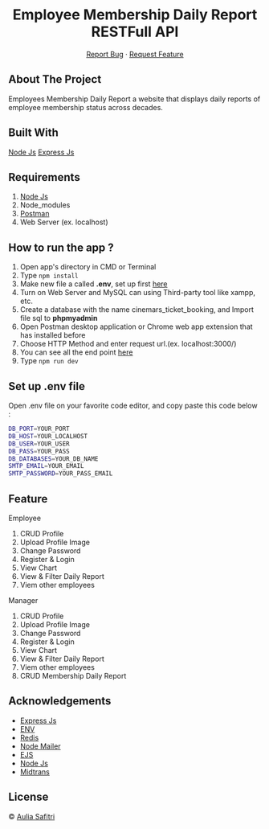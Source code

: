 <h1 align='center'>Employee Membership Daily Report RESTFull API </h1>
  <p align="center">
    <a href="https://github.com/arsasf/daily_reports_backend/issues">Report Bug</a>
    ·
    <a href="https://github.com/arsasf/daily_reports_backend/pulls">Request Feature</a>
  </p>

## About The Project

Employees Membership Daily Report a website that displays daily reports of employee membership status across decades.

## Built With

[Node Js]()
[Express Js]()

## Requirements

1. <a href="https://nodejs.org/en/download/">Node Js</a>
2. Node_modules
3. <a href="https://www.getpostman.com/">Postman</a>
4. Web Server (ex. localhost)

## How to run the app ?

1. Open app's directory in CMD or Terminal
2. Type `npm install`
3. Make new file a called **.env**, set up first [here](#set-up-env-file)
4. Turn on Web Server and MySQL can using Third-party tool like xampp, etc.
5. Create a database with the name cinemars_ticket_booking, and Import file sql to **phpmyadmin**
6. Open Postman desktop application or Chrome web app extension that has installed before
7. Choose HTTP Method and enter request url.(ex. localhost:3000/)
8. You can see all the end point [here](https://documenter.getpostman.com/view/14947284/Tzz7Nxkw)
9. Type `npm run dev`

## Set up .env file

Open .env file on your favorite code editor, and copy paste this code below :

```sh
DB_PORT=YOUR_PORT
DB_HOST=YOUR_LOCALHOST
DB_USER=YOUR_USER
DB_PASS=YOUR_PASS
DB_DATABASES=YOUR_DB_NAME
SMTP_EMAIL=YOUR_EMAIL
SMTP_PASSWORD=YOUR_PASS_EMAIL
```

## Feature

Employee

1. CRUD Profile
2. Upload Profile Image
3. Change Password
4. Register & Login
5. View Chart
6. View & Filter Daily Report
7. Viem other employees

Manager

1. CRUD Profile
2. Upload Profile Image
3. Change Password
4. Register & Login
5. View Chart
6. View & Filter Daily Report
7. Viem other employees
8. CRUD Membership Daily Report

## Acknowledgements

- [Express Js](https://expressjs.org/)
- [ENV](https://www.npmjs.com/package/dotenv)
- [Redis]()
- [Node Mailer]()
- [EJS]()
- [Node Js]()
- [Midtrans]()

## License

© [Aulia Safitri](https://github.com/arsasf/)
